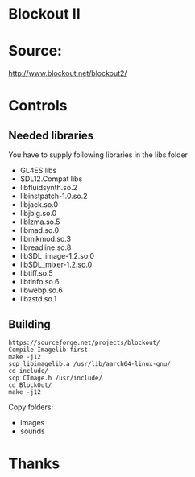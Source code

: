 # Blockout II

# Source: 
http://www.blockout.net/blockout2/

# Controls



## Needed libraries

You have to supply following libraries in the libs folder
- GL4ES libs
- SDL12.Compat libs
- libfluidsynth.so.2
- libinstpatch-1.0.so.2
- libjack.so.0
- libjbig.so.0
- liblzma.so.5
- libmad.so.0
- libmikmod.so.3
- libreadline.so.8
- libSDL_image-1.2.so.0
- libSDL_mixer-1.2.so.0
- libtiff.so.5
- libtinfo.so.6
- libwebp.so.6
- libzstd.so.1

## Building

```
https://sourceforge.net/projects/blockout/
Compile Imagelib first
make -j12
scp libimagelib.a /usr/lib/aarch64-linux-gnu/
cd include/
scp CImage.h /usr/include/
cd BlockOut/
make -j12

```
Copy folders:
- images
- sounds

# Thanks


